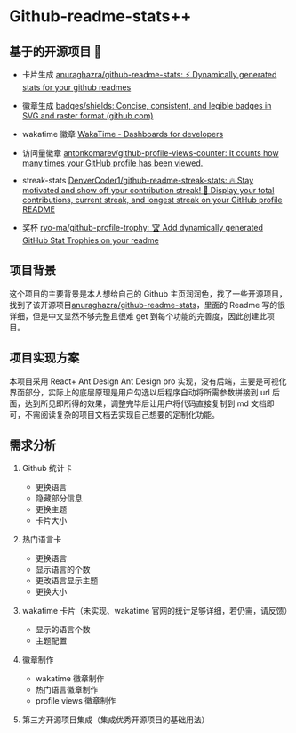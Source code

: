 # Github-readme-stats++

## 基于的开源项目 🌹

- 卡片生成 [anuraghazra/github-readme-stats: :zap: Dynamically generated stats for your github readmes](https://github.com/anuraghazra/github-readme-stats)

- 徽章生成 [badges/shields: Concise, consistent, and legible badges in SVG and raster format (github.com)](https://github.com/badges/shields)

- wakatime 徽章 [WakaTime - Dashboards for developers](https://wakatime.com/)
- 访问量徽章 [antonkomarev/github-profile-views-counter: It counts how many times your GitHub profile has been viewed.](https://github.com/antonkomarev/github-profile-views-counter)
- streak-stats [DenverCoder1/github-readme-streak-stats: 🔥 Stay motivated and show off your contribution streak! 🌟 Display your total contributions, current streak, and longest streak on your GitHub profile README](https://github.com/denvercoder1/github-readme-streak-stats)
- 奖杯 [ryo-ma/github-profile-trophy: 🏆 Add dynamically generated GitHub Stat Trophies on your readme](https://github.com/ryo-ma/github-profile-trophy)

## 项目背景

这个项目的主要背景是本人想给自己的 Github 主页润润色，找了一些开源项目，找到了该开源项目[anuraghazra/github-readme-stats](https://github.com/anuraghazra/github-readme-stats)，里面的 Readme 写的很详细，但是中文显然不够完整且很难 get 到每个功能的完善度，因此创建此项目。

## 项目实现方案

本项目采用 React+ Ant Design Ant Design pro 实现，没有后端，主要是可视化界面部分，实际上的底层原理是用户勾选以后程序自动将所需参数拼接到 url 后面，达到所见即所得的效果，调整完毕后让用户将代码直接复制到 md 文档即可，不需阅读复杂的项目文档去实现自己想要的定制化功能。

## 需求分析

1. Github 统计卡

   - 更换语言
   - 隐藏部分信息
   - 更换主题
   - 卡片大小

2. 热门语言卡

   - 更换语言
   - 显示语言的个数
   - 更改语言显示主题
   - 更换大小

3. wakatime 卡片（未实现、wakatime 官网的统计足够详细，若仍需，请反馈）

   - 显示的语言个数
   - 主题配置

4. 徽章制作

   - wakatime 徽章制作
   - 热门语言徽章制作
   - profile views 徽章制作

5. 第三方开源项目集成（集成优秀开源项目的基础用法）
